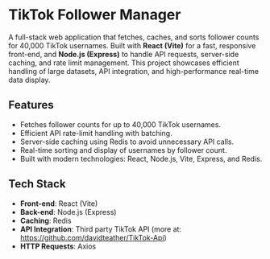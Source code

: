 # TikTok Follower Manager

A full-stack web application that fetches, caches, and sorts follower counts for 40,000 TikTok usernames. Built with **React (Vite)** for a fast, responsive front-end, and **Node.js (Express)** to handle API requests, server-side caching, and rate limit management. This project showcases efficient handling of large datasets, API integration, and high-performance real-time data display.

## Features
- Fetches follower counts for up to 40,000 TikTok usernames.
- Efficient API rate-limit handling with batching.
- Server-side caching using Redis to avoid unnecessary API calls.
- Real-time sorting and display of usernames by follower count.
- Built with modern technologies: React, Node.js, Vite, Express, and Redis.

## Tech Stack
- **Front-end**: React (Vite)
- **Back-end**: Node.js (Express)
- **Caching**: Redis
- **API Integration**: Third party TikTok API (more at: https://github.com/davidteather/TikTok-Api)
- **HTTP Requests**: Axios
